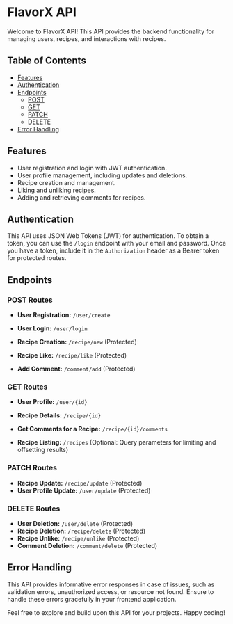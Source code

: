 # FlavorX API

Welcome to FlavorX API! This API provides the backend functionality for managing users, recipes, and interactions with
recipes.

## Table of Contents

- [Features](#features)
- [Authentication](#authentication)
- [Endpoints](#endpoints)
    - [POST](#post-routes)
    - [GET](#get-routes)
    - [PATCH](#patch-routes)
    - [DELETE](#delete-routes)
- [Error Handling](#error-handling)

## Features

- User registration and login with JWT authentication.
- User profile management, including updates and deletions.
- Recipe creation and management.
- Liking and unliking recipes.
- Adding and retrieving comments for recipes.

## Authentication

This API uses JSON Web Tokens (JWT) for authentication. To obtain a token, you can use the `/login` endpoint with your
email and password. Once you have a token, include it in the `Authorization` header as a Bearer token for protected
routes.

## Endpoints

### POST Routes

- **User Registration:** `/user/create`
- **User Login:** `/user/login`

- **Recipe Creation:** `/recipe/new` (Protected)
- **Recipe Like:** `/recipe/like` (Protected)

- **Add Comment:** `/comment/add` (Protected)

### GET Routes

- **User Profile:** `/user/{id}`
- **Recipe Details:** `/recipe/{id}`
- **Get Comments for a Recipe:** `/recipe/{id}/comments`

- **Recipe Listing:** `/recipes` (Optional: Query parameters for limiting and offsetting results)

### PATCH Routes

- **Recipe Update:** `/recipe/update` (Protected)
- **User Profile Update:** `/user/update` (Protected)

### DELETE Routes

- **User Deletion:** `/user/delete` (Protected)
- **Recipe Deletion:** `/recipe/delete` (Protected)
- **Recipe Unlike:** `/recipe/unlike` (Protected)
- **Comment Deletion:** `/comment/delete` (Protected)

## Error Handling

This API provides informative error responses in case of issues, such as validation errors, unauthorized access, or
resource not found. Ensure to handle these errors gracefully in your frontend application.

Feel free to explore and build upon this API for your projects. Happy coding!
